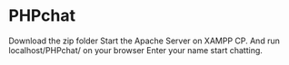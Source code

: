 # PHPchat
Download the zip folder
Start the Apache Server on XAMPP CP.
And run localhost/PHPchat/ on your browser
Enter your name start chatting.
